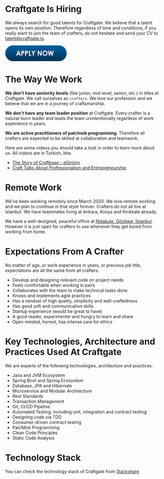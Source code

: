 # Craftgate Is Hiring

We always search for good talents for Craftgate. We believe that a talent opens its own position. Therefore regardless of time and conditions, if you really want to join the team of crafters, do not hesitate and send your CV to [talent@craftgate.io](mailto:talent@craftgate.io).

[![Apply Now](images/apply-now.png)](mailto:talent@craftgate.io)

# The Way We Work

**We don't have seniority levels** (like junior, mid-level, senior, etc.) in titles at Craftgate. We call ourselves as `crafters`. We love our profession and we believe that we are in a journey of craftsmanship. 

**We don't have any team leader position** at Craftgate. Every crafter is a natural-born leader and leads the team unintentionally regartless of work experience in years. 

**We are active practitioners of pair/mob programming**. Therefore all crafters are expected to be skilled at collaboration and teamwork. 

Here are some videos you should take a look in order to learn more about us. All videos are in Turkish, btw.
* [The Story of Craftbase - eGirişim](https://www.youtube.com/watch?v=jXvuTSZ87rQ)
* [Craft Talks About Professionalism and Entrepreneurship](https://www.youtube.com/watch?v=pNlycwlsJAU&list=PLbC9BftmN4uI9aK_m4MpVGOGSrUl_xNR8)

# Remote Work

We've been working remotely since March 2020. We love remote working and we plan to continue in that style forever. Crafters do not all live at Istanbul. We have teammates living at Ankara, Konya and Kırıkkale already.

We have a well-designed, peaceful office at [Nidakule, Göztepe, İstanbul](https://goo.gl/maps/dZExPrREB9pDtbWPA). However it is just open for crafters to use whenever they get bored from working from home.

# Expectations From A Crafter

No matter of age, or work experience in years, or previous job title, expectations are all the same from all crafters.

* Develop and designing relevant code on project needs
* Feels comfortable when working in pairs 
* Collaborates with the team to make technical tasks done
* Knows and implements agile practices
* Has a mindset of high quality, simplicity and well-craftedness
* Has good soft and communication skills
* Startup experience (would be great to have)
* A good reader, experimenter and hungry to learn and share
* Open minded, honest, has intense care for ethics

# Key Technologies, Architecture and Practices Used At Craftgate

We are experts of the following technologies, architecture and practices. 

* Java and JVM Ecosystem
* Spring Boot and Spring Ecosystem
* Database, JPA and Hibernate
* Microservice and Modular Architecture
* Rest Standards
* Transaction Management
* Git, CI/CD Pipeline
* Automated Testing, including unit, integration and contract testing
* Designing code via TDD
* Consumer-driven contract testing
* Pair/Mob Programming
* Clean Code Principles
* Static Code Analysis

# Technology Stack

You can check the technology stack of Craftgate from [Stackshare](https://stackshare.io/craftgate/craftgate)
